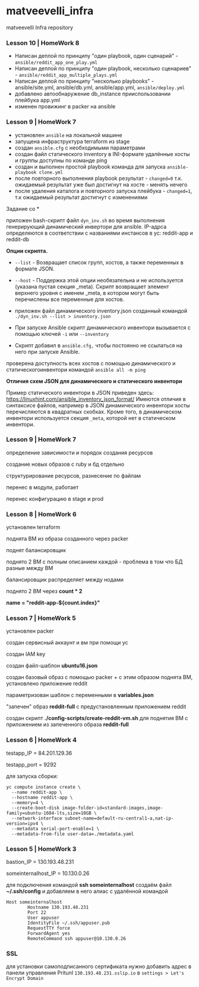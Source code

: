 # matveevelli_infra
matveevelli Infra repository

###   Lesson 10 | HomeWork 8

- Написан деплой по принципу "один playbook, один сценарий" - `ansible/reddit_app_one_play.yml`
- Написан деплой по принципу "один playbook, несколько сценариев" - `ansible/reddit_app_multiple_plays.yml`
- Написан деплой по принципу "несколько playbooks" - ansible/site.yml, ansible/db.yml, ansible/app.yml, `ansible/deploy.yml`
- добавлено автообнаружение db_instance прииспользовании плейбука app.yml
- изменен провижинг в packer на ansible

###   Lesson 9 | HomeWork 7

- установлен `ansible` на локальной машине
- запущена инфраструктура terraform из stage
- создан `ansible.cfg` с необходимыми параметрами
- создан файл статического inventory в INI-формате
удалённые хосты и группы доступны по команде ping
- создан и выполнен простой playbook
команда для запуска `ansible-playbook clone.yml`
- после повторного выполнения playbook результат - `changed=0`
т.к. ожидаемый результат уже был достигнут на хосте - менять нечего
- после удаления каталога и повторного запуска плейбука - `changed=1`, т.к ожидаемый результат достигнут с изменениями

Задание со *

приложен bash-скрипт файл `dyn_inv.sh` во время выполнения генерирующий динамический инвертори для ansible. IP-адрса определяются в соответствии с названиями инстансов в yc: reddit-app и reddit-db

**Опции скрипта.**
- `--list` - Возвращает список групп, хостов, а также переменных в формате JSON.

- `--host` - Поддержка этой опции необязательна и не используется (указана пустая секция _meta). Cкрипт возвращает элемент верхнего уровня с именем _meta, в котором могут быть перечислены все переменные для хостов.

- приложен файл динамического inventory.json созданный командой `./dyn_inv.sh --list > inventory.json`

- При запуске Ansible скрипт динамического инвентори вызывается с помощью ключей `-i` или `--inventory`

- Скрипт добавил в `ansible.cfg,` чтобы постоянно не ссылаться на него при запуске Ansible.

проверена доступность всех хостов с помощью динамического и статическогоинвентори командой `ansible all -m ping`

**Отличия схем JSON для динамического и статического инвентори**

Пример статического инвентори в JSON приведен здесь: https://linuxhint.com/ansible_inventory_json_format/ Имеются отличия в синтаксисе файлов, например в JSON динамического инвентори хосты перечисляются в квадратных скобках. Кроме того, в динамическом инвентори используется секция `_meta`, которой нет в статическом инвентори.

###   Lesson 9 | HomeWork 7

определение зависимости и порядок создания ресурсов

создание новых образов с ruby и бд отдельно

структурирование ресурсов, разнесение по файлам

перенес в модули, работает

перенес конфигурацию в stage и prod

###   Lesson 8 | HomeWork 6

установлен terraform

поднята ВМ из образа созданного через packer

поднят балансировщик

поднято 2 ВМ с полным описанием каждой - проблема в том что БД разные между ВМ

балансировщик распределяет между нодами

поднято 2 ВМ через **count * 2**

**name = "reddit-app-${count.index}"**

###   Lesson 7 | HomeWork 5

установлен packer

создан сервисный аккаунт и вм при помощи yc

создан IAM key

создан файл-шаблон **ubuntu16.json**

создан базовый образ с помощью packer + с этим образом поднята ВМ, установлено приложение reddit

параметризован шаблон с переменными в **variables.json**

"запечен" образ **reddit-full** с предустановленным приложением reddit

создан скрипт **./config-scripts/create-reddit-vm.sh** для поднятия ВМ с приложением из запеченного образа **reddit-full**

###   Lesson 6 | HomeWork 4

testapp_IP = 84.201.129.36

testapp_port = 9292

для запуска сборки:



    yc compute instance create \
      --name reddit-app \
      --hostname reddit-app \
      --memory=4 \
      --create-boot-disk image-folder-id=standard-images,image-family=ubuntu-1604-lts,size=10GB \
      --network-interface subnet-name=default-ru-central1-a,nat-ip-version=ipv4 \
      --metadata serial-port-enable=1 \
      --metadata-from-file user-data=./metadata.yaml

###   Lesson 5 | HomeWork 3

bastion_IP = 130.193.48.231

someinternalhost_IP = 10.130.0.26

для подключения командой **ssh someinternalhost**
создаём файл **~/.ssh/config** и добавляем в него алиас с удалённой командой

    Host someinternalhost
            Hostname 130.193.48.231
            Port 22
            User appuser
            IdentityFile ~/.ssh/appuser.pub
            RequestTTY force
            ForwardAgent yes
            RemoteCommand ssh appuser@10.130.0.26

### SSL
для установки самоподписанного сертификата нужно добавить адрес в панели управления Pritunl
`130.193.48.231.sslip.io` в `settings > Let's Encrypt Domain`
